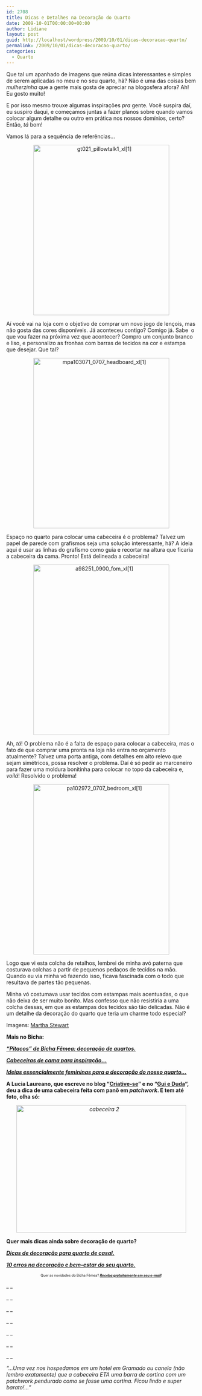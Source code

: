 ```yaml
---
id: 2708
title: Dicas e Detalhes na Decoração do Quarto
date: 2009-10-01T00:00:00+00:00
author: Lidiane
layout: post
guid: http://localhost/wordpress/2009/10/01/dicas-decoracao-quarto/
permalink: /2009/10/01/dicas-decoracao-quarto/
categories:
  - Quarto
---
```

Que tal um apanhado de imagens que reúna dicas interessantes e simples de serem aplicadas no meu e no seu quarto, hã? Não é uma das coisas bem _mulherzinha_ que a gente mais gosta de apreciar na blogosfera afora? Ah! Eu gosto muito!

E por isso mesmo trouxe algumas inspirações _pra_ gente. Você suspira daí, eu suspiro daqui, e começamos juntas a fazer planos sobre quando vamos colocar algum detalhe ou outro em prática nos nossos domínios, certo? Então, _tá_ bom!

Vamos lá para a sequência de referências…

<p style="text-align: center;">
  <img class="size-full wp-image-2412  aligncenter" title="gt021_pillowtalk1_xl[1]" src="http://www.trololodemulher.com.br/blog/wp-content/uploads/2009/08/gt021_pillowtalk1_xl1.jpg" alt="gt021_pillowtalk1_xl[1]" width="360" height="450" />
</p>

Aí você vai na loja com o objetivo de comprar um novo jogo de lençois, mas não gosta das cores disponíveis. Já aconteceu contigo? Comigo já. Sabe  o que vou fazer na próxima vez que acontecer? Compro um conjunto branco e liso, e personalizo as fronhas com barras de tecidos na cor e estampa que desejar. Que tal?

<p style="text-align: center;">
  <img class="size-full wp-image-2415  aligncenter" title="mpa103071_0707_headboard_xl[1]" src="http://www.trololodemulher.com.br/blog/wp-content/uploads/2009/08/mpa103071_0707_headboard_xl1.jpg" alt="mpa103071_0707_headboard_xl[1]" width="360" height="450" />
</p>

Espaço no quarto para colocar uma cabeceira é o problema? Talvez um papel de parede com grafismos seja uma solução interessante, hã? A ideia aqui é usar as linhas do grafismo como guia e recortar na altura que ficaria a cabeceira da cama. Pronto! Está delineada a cabeceira!

<p style="text-align: center;">
  <img class="size-full wp-image-2418  aligncenter" title="a98251_0900_fom_xl[1]" src="http://www.trololodemulher.com.br/blog/wp-content/uploads/2009/08/a98251_0900_fom_xl11.jpg" alt="a98251_0900_fom_xl[1]" width="360" height="450" />
</p>

Ah, _tá_! O problema não é a falta de espaço para colocar a cabeceira, mas o fato de que comprar uma pronta na loja não entra no orçamento atualmente? Talvez uma porta antiga, com detalhes em alto relevo que sejam simétricos, possa resolver o problema. Daí é só pedir ao marceneiro para fazer uma moldura bonitinha para colocar no topo da cabeceira e, _voilá_! Resolvido o problema!

<p style="text-align: center;">
  <img class="size-full wp-image-2421  aligncenter" title="pa102972_0707_bedroom_xl[1]" src="http://www.trololodemulher.com.br/blog/wp-content/uploads/2009/08/pa102972_0707_bedroom_xl1.jpg" alt="pa102972_0707_bedroom_xl[1]" width="360" height="450" />
</p>

Logo que vi esta colcha de retalhos, lembrei de minha avó paterna que costurava colchas a partir de pequenos pedaços de tecidos na mão. Quando eu via minha vó fazendo isso, ficava fascinada com o todo que resultava de partes tão pequenas.

Minha vó costumava usar tecidos com estampas mais acentuadas, o que não deixa de ser muito bonito. Mas confesso que não resistiria a uma colcha dessas, em que as estampas dos tecidos são tão delicadas. Não é um detalhe da decoração do quarto que teria um charme todo especial?

Imagens: <a href="http://www.marthastewart.com/" target="_blank">Martha Stewart</a>

**Mais no Bicha:**

<a href="http://www.trololodemulher.com.br/2009/08/11/pitacos-de-bicha-fmea-decorao-de-quartos/" target="_self"><strong><em>“Pitacos” de Bicha Fêmea: decoração de quartos.</em></strong></a>

<a href="http://www.trololodemulher.com.br/2009/04/30/cabeceiras-de-cama-para-inspirao/" target="_self"><strong><em>Cabeceiras de cama para inspiração…</em></strong></a>

<a href="http://www.trololodemulher.com.br/2009/03/05/ideias-essencialmente-femininas-para-a-decorao-do-nosso-quarto/" target="_self"><strong><em>Ideias essencialmente femininas para a decoração do nosso quarto…</em></strong></a>

**A Lucia Laureano, que escreve no blog &#8220;<a href="http://www.criativesse.blogspot.com/" target="_blank">Criative-se</a>&#8221; e no &#8220;<a href="http://www.lucialaureano.com/" target="_blank">Gui e Duda</a>&#8220;, deu a dica de uma cabeceira feita com panô em _patchwork_. E tem até foto, olha só:**

<p style="text-align: center;">
  <em><img class="size-full wp-image-2508 aligncenter" title="cabeceira 2" src="http://www.trololodemulher.com.br/blog/wp-content/uploads/2009/10/cabeceira-2.jpg" alt="cabeceira 2" width="450" height="337" /></em>
</p>

**Quer mais dicas ainda sobre decoração de quarto?**

_**<a href="http://www.trololodemulher.com.br/2010/03/29/decoracao-quarto-de-casal/" target="_self">Dicas de decoração para quarto de casal.</a>**_

**_<a href="http://www.trololodemulher.com.br/2009/01/15/os-10-erros-em-seu-quarto/" target="_self">10 erros na decoração e bem-estar do seu quarto.</a>_**

<p style="text-align: center;">
  <span style="font-size: xx-small;">Quer as novidades do Bicha Fêmea? <strong><em><a href="http://feedburner.google.com/fb/a/mailverify?uri=blogbichafemea&loc=pt_BR">Receba gratuitamente em seu e-mail</a></em></strong>!</span>
</p>

_ _

_ _

_ _

_ _

_ _

_ _

_ _

_&#8220;&#8230;Uma vez nos hospedamos em um hotel em Gramado ou canela (não lembro exatamente) que a cabeceira ETA uma barra de cortina com um patchwork pendurado como se fosse uma cortina. Ficou lindo e super barato!&#8230;&#8221;_
